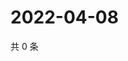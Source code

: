 # 2022-04-08

共 0 条

<!-- BEGIN WEIBO -->
<!-- 最后更新时间 Fri Apr 08 2022 17:01:24 GMT+0800 (China Standard Time) -->

<!-- END WEIBO -->
